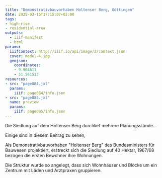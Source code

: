```yaml
---
title: "Demonstrativbauvorhaben Holtenser Berg, Göttingen"
date: 2025-03-15T17:15:07+02:00
tags:
- high-rise
- residential-area
outputs:
  - iiif-manifest
  - html
params:
  iiifContext: http://iiif.io/api/image/2/context.json
  cover: model-4.jpg
  geojson:
    coordinates:
    - 9.904611
    - 51.561513
resources:
- src: "page084.jxl"
  params:
    iiif: page084/info.json
- src: "page085.jxl"
  name: preview
  params:
    iiif: page085/info.json
---
```


Die Siedlung auf dem Holtenser Berg durchlief mehrere Planungsstände...
<!--more-->
Einige sind in diesem Beitrag zu sehen,



Als Demonstrativbauvorhaben "Holtenser Berg" des Bundesministers für Bauwesen projektiert, erstreckt sich die Siedlung auf 40 Hektar, 1967/68 bezogen die ersten Bewohner ihre Wohnungen.

Die Struktur wurde so angelegt, dass sich Wohnhäuser und Blöcke um ein Zentrum mit Läden und Arztpraxen gruppieren.
